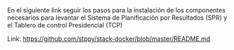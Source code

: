 En el siguiente link seguir los pasos para la instalación de los componentes necesarios para levantar el Sistema de Planificación por Resultados (SPR)
y el Tablero de control Presidencial (TCP)

  Link: https://github.com/stppy/stack-docker/blob/master/README.md

